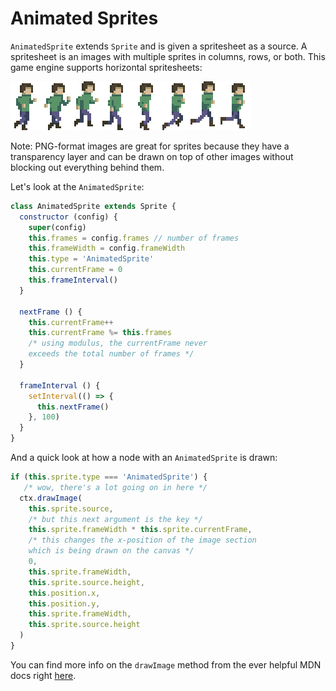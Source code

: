 # Animated Sprites

`AnimatedSprite` extends `Sprite` and is given a spritesheet as a source.  A spritesheet is an images with multiple sprites in columns, rows, or both.  This game engine supports horizontal spritesheets:

![Spritesheet for Character Running Right](../assets/SpriteSheetRunRight.png)

Note: PNG-format images are great for sprites because they have a transparency layer and can be drawn on top of other images without blocking out everything behind them.

Let's look at the `AnimatedSprite`:

```js
class AnimatedSprite extends Sprite {
  constructor (config) {
    super(config)
    this.frames = config.frames // number of frames
    this.frameWidth = config.frameWidth
    this.type = 'AnimatedSprite'
    this.currentFrame = 0
    this.frameInterval()
  }

  nextFrame () {
    this.currentFrame++
    this.currentFrame %= this.frames
    /* using modulus, the currentFrame never
    exceeds the total number of frames */
  }

  frameInterval () {
    setInterval(() => {
      this.nextFrame()
    }, 100)
  }
}
```

And a quick look at how a node with an `AnimatedSprite` is drawn:

```js
if (this.sprite.type === 'AnimatedSprite') {
   /* wow, there's a lot going on in here */
  ctx.drawImage(
    this.sprite.source,
    /* but this next argument is the key */
    this.sprite.frameWidth * this.sprite.currentFrame,
    /* this changes the x-position of the image section
    which is being drawn on the canvas */
    0,
    this.sprite.frameWidth,
    this.sprite.source.height,
    this.position.x,
    this.position.y,
    this.sprite.frameWidth,
    this.sprite.source.height
  )
} 
```

You can find more info on the `drawImage` method from the ever helpful MDN docs right [here](https://developer.mozilla.org/en-US/docs/Web/API/CanvasRenderingContext2D/drawImage).